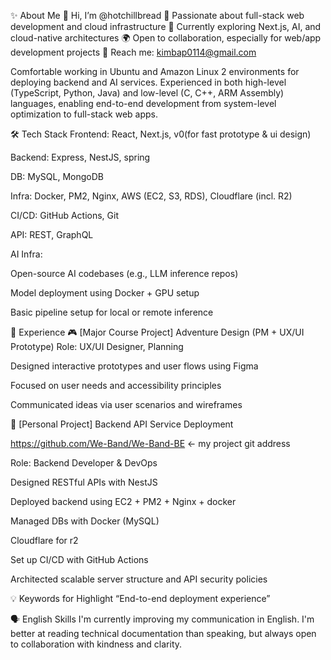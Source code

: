 ✨ About Me
👋 Hi, I’m @hotchillbread
🚀 Passionate about full-stack web development and cloud infrastructure
🎯 Currently exploring Next.js, AI, and cloud-native architectures
🌍 Open to collaboration, especially for web/app development projects
📧 Reach me: kimbap0114@gmail.com

Comfortable working in Ubuntu and Amazon Linux 2 environments for deploying backend and AI services.
Experienced in both high-level (TypeScript, Python, Java) and low-level (C, C++, ARM Assembly) languages, enabling end-to-end development from system-level optimization to full-stack web apps.

🛠 Tech Stack
Frontend: React, Next.js, v0(for fast prototype & ui design)

Backend: Express, NestJS, spring


DB: MySQL, MongoDB

Infra: Docker, PM2, Nginx, AWS (EC2, S3, RDS), Cloudflare (incl. R2)

CI/CD: GitHub Actions, Git

API: REST, GraphQL

AI Infra:

Open-source AI codebases (e.g., LLM inference repos)

Model deployment using Docker + GPU setup

Basic pipeline setup for local or remote inference


💼 Experience
🎮 [Major Course Project] Adventure Design (PM + UX/UI Prototype)
Role: UX/UI Designer, Planning

Designed interactive prototypes and user flows using Figma

Focused on user needs and accessibility principles

Communicated ideas via user scenarios and wireframes

🧩 [Personal Project] Backend API Service Deployment 

https://github.com/We-Band/We-Band-BE <- my project git address

Role: Backend Developer & DevOps

Designed RESTful APIs with NestJS

Deployed backend using EC2 + PM2 + Nginx + docker

Managed DBs with Docker (MySQL)

Cloudflare for r2

Set up CI/CD with GitHub Actions

Architected scalable server structure and API security policies

💡 Keywords for Highlight
“End-to-end deployment experience”

🗣 English Skills
I'm currently improving my communication in English. I'm better at reading technical documentation than speaking, but always open to collaboration with kindness and clarity.
